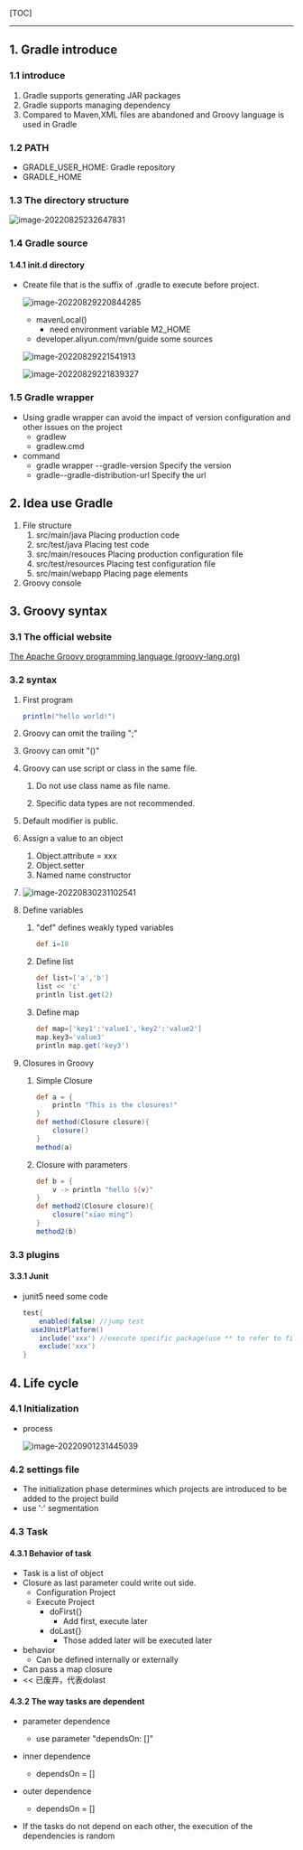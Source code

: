 [TOC]

------



## 1. Gradle introduce

### 1.1 introduce

1.  Gradle supports generating JAR packages
1.  Gradle supports managing dependency
1.  Compared to Maven,XML files are abandoned and Groovy language is used in Gradle

### 1.2 PATH

- GRADLE_USER_HOME: Gradle repository
- GRADLE_HOME

### 1.3 The directory structure

![image-20220825232647831](Gradle.assets/image-20220825232647831.png)

### 1.4 Gradle source

#### 1.4.1 init.d directory

- Create file that is the suffix of .gradle to execute before project.

  ![image-20220829220844285](Gradle.assets/image-20220829220844285.png)

  - mavenLocal()
    - need environment variable M2_HOME
  - developer.aliyun.com/mvn/guide  some sources

  ![image-20220829221541913](Gradle.assets/image-20220829221541913.png)

  ![image-20220829221839327](Gradle.assets/image-20220829221839327.png)

### 1.5 Gradle wrapper

- Using gradle wrapper can avoid the impact of version configuration and other issues on the project 
  - gradlew
  - gradlew.cmd
- command
  - gradle wrapper --gradle-version Specify the version
  - gradle--gradle-distribution-url Specify the url

## 2. Idea use Gradle

1. File structure
   1. src/main/java Placing production code
   2. src/test/java Placing test code
   3. src/main/resouces Placing production configuration file
   4. src/test/resources Placing test configuration file
   5. src/main/webapp Placing page elements
2. Groovy console

## 3. Groovy syntax

### 3.1 The official website

[The Apache Groovy programming language (groovy-lang.org)](http://www.groovy-lang.org/)

### 3.2 syntax

1. First program

   ```groovy
   println("hello world!")
   ```

2. Groovy can omit the trailing ";"

3. Groovy can omit "()"

4. Groovy can use script or class in the same file.

   1. Do not use class name as file name.

   2. Specific data types are not recommended.

5. Default modifier is public.

6. Assign a value to an object

   1. Object.attribute = xxx
   2. Object.setter
   3. Named name constructor

7. ![image-20220830231102541](Gradle.assets/image-20220830231102541.png)

8. Define variables

   1. "def" defines weakly typed variables

      ```groovy
      def i=18
      ```

   2. Define list

      ```groovy
      def list=['a','b']
      list << 'c'
      println list.get(2)
      ```

   3. Define map

      ```groovy
      def map=['key1':'value1','key2':'value2']
      map.key3='value3'
      println map.get('key3')
      ```

9. Closures in Groovy

   1. Simple Closure

      ```groovy
      def a = {
          println "This is the closures!"
      }
      def method(Closure closure){
          closure()
      }
      method(a)
      ```

   2. Closure with parameters

      ```groovy
      def b = {
          v -> println "hello ${v}"
      }
      def method2(Closure closure){
          closure("xiao ming")
      }
      method2(b)
      ```

### 3.3 plugins

#### 3.3.1 Junit

- junit5 need some code

  ```groovy
  test{
      enabled(false) //jump test
  	useJUnitPlatform()
      include('xxx') //execute specific package(use ** to refer to files)
      exclude('xxx')
  }
  ```

  

## 4. Life cycle

### 4.1 Initialization

- process

  ![image-20220901231445039](Gradle.assets/image-20220901231445039.png)

### 4.2 settings file

- The initialization phase determines which projects are introduced to be added to the project build
- use ':' segmentation

### 4.3 Task

#### 4.3.1 Behavior of task

- Task is a list of object
- Closure as last parameter could write out side.
  - Configuration Project
  - Execute Project
    - doFirst{}
      - Add first, execute later
    - doLast{}
      - Those added later will be executed later
- behavior
  - Can be defined internally or externally
- Can pass a map closure
- << 已废弃，代表dolast

#### 4.3.2 The way tasks are dependent

- parameter dependence 
  - use parameter "dependsOn: []"

- inner dependence 
  - dependsOn = []
- outer dependence 
  - dependsOn = []
- If the tasks do not depend on each other, the execution of the dependencies is random

